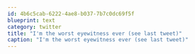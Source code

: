 ```yaml
---
id: 4b6c5cab-6222-4ae8-b037-7b7c0dc69f5f
blueprint: text
category: twitter
title: "I'm the worst eyewitness ever (see last tweet)"
caption: "I'm the worst eyewitness ever (see last tweet)"
---
```

